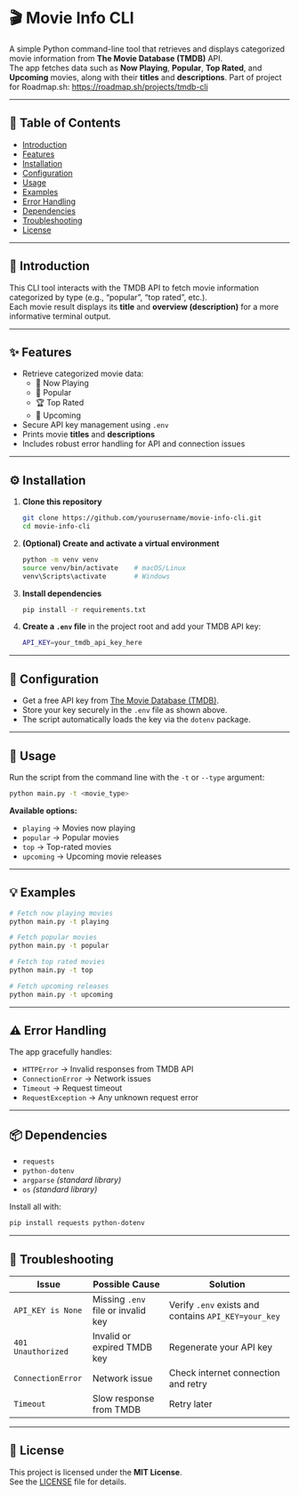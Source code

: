 # 🎬 Movie Info CLI

A simple Python command-line tool that retrieves and displays categorized movie information from **The Movie Database (TMDB)** API.  
The app fetches data such as **Now Playing**, **Popular**, **Top Rated**, and **Upcoming** movies, along with their **titles** and **descriptions**.
Part of project for Roadmap.sh: https://roadmap.sh/projects/tmdb-cli

---

## 🧭 Table of Contents

- [Introduction](#introduction)
- [Features](#features)
- [Installation](#installation)
- [Configuration](#configuration)
- [Usage](#usage)
- [Examples](#examples)
- [Error Handling](#error-handling)
- [Dependencies](#dependencies)
- [Troubleshooting](#troubleshooting)
- [License](#license)

---

## 📖 Introduction

This CLI tool interacts with the TMDB API to fetch movie information categorized by type (e.g., “popular”, “top rated”, etc.).  
Each movie result displays its **title** and **overview (description)** for a more informative terminal output.

---

## ✨ Features

- Retrieve categorized movie data:
  - 🎥 Now Playing
  - 🌟 Popular
  - 🏆 Top Rated
  - 🚀 Upcoming
- Secure API key management using `.env`
- Prints movie **titles** and **descriptions**
- Includes robust error handling for API and connection issues

---

## ⚙️ Installation

1. **Clone this repository**
   ```bash
   git clone https://github.com/yourusername/movie-info-cli.git
   cd movie-info-cli
   ```

2. **(Optional) Create and activate a virtual environment**
   ```bash
   python -m venv venv
   source venv/bin/activate    # macOS/Linux
   venv\Scripts\activate       # Windows
   ```

3. **Install dependencies**
   ```bash
   pip install -r requirements.txt
   ```

4. **Create a `.env` file** in the project root and add your TMDB API key:
   ```bash
   API_KEY=your_tmdb_api_key_here
   ```

---

## 🔧 Configuration

- Get a free API key from [The Movie Database (TMDB)](https://developer.themoviedb.org/reference/intro/getting-started).
- Store your key securely in the `.env` file as shown above.
- The script automatically loads the key via the `dotenv` package.

---

## 🚀 Usage

Run the script from the command line with the `-t` or `--type` argument:

```bash
python main.py -t <movie_type>
```

**Available options:**
- `playing` → Movies now playing  
- `popular` → Popular movies  
- `top` → Top-rated movies  
- `upcoming` → Upcoming movie releases  

---

## 💡 Examples

```bash
# Fetch now playing movies
python main.py -t playing

# Fetch popular movies
python main.py -t popular

# Fetch top rated movies
python main.py -t top

# Fetch upcoming releases
python main.py -t upcoming
```

---

## ⚠️ Error Handling

The app gracefully handles:
- `HTTPError` → Invalid responses from TMDB API  
- `ConnectionError` → Network issues  
- `Timeout` → Request timeout  
- `RequestException` → Any unknown request error  

---

## 📦 Dependencies

- `requests`
- `python-dotenv`
- `argparse` *(standard library)*
- `os` *(standard library)*

Install all with:
```bash
pip install requests python-dotenv
```

---

## 🧰 Troubleshooting

| Issue | Possible Cause | Solution |
|-------|----------------|-----------|
| `API_KEY is None` | Missing `.env` file or invalid key | Verify `.env` exists and contains `API_KEY=your_key` |
| `401 Unauthorized` | Invalid or expired TMDB key | Regenerate your API key |
| `ConnectionError` | Network issue | Check internet connection and retry |
| `Timeout` | Slow response from TMDB | Retry later |

---

## 🪪 License

This project is licensed under the **MIT License**.  
See the [LICENSE](LICENSE) file for details.
